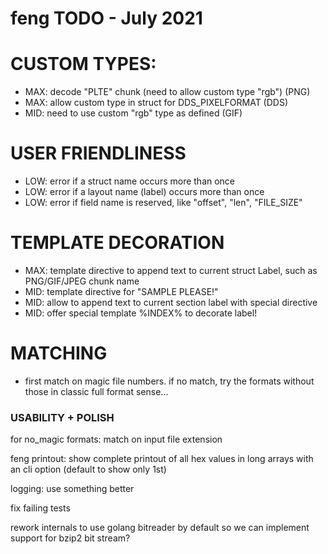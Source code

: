 # feng TODO - July 2021


# CUSTOM TYPES:
- MAX: decode "PLTE" chunk (need to allow custom type "rgb")  (PNG)
- MAX: allow custom type in struct for DDS_PIXELFORMAT (DDS)
- MID: need to use custom "rgb" type as defined (GIF)



# USER FRIENDLINESS
- LOW: error if a struct name occurs more than once
- LOW: error if a layout name (label) occurs more than once
- LOW: error if field name is reserved, like "offset", "len", "FILE_SIZE"


# TEMPLATE DECORATION
- MAX: template directive to append text to current struct Label, such as PNG/GIF/JPEG chunk name
- MID: template directive for "SAMPLE PLEASE!"
- MID: allow to append text to current section label with special directive
- MID: offer special template %INDEX% to decorate label!




# MATCHING

- first match on magic file numbers. if no match, try the formats without those in classic full format sense...





### USABILITY + POLISH

for no_magic formats: match on input file extension

feng printout: show complete printout of all hex values in long arrays with an cli option (default to show only 1st)

logging: use something better

fix failing tests

rework internals to use golang bitreader by default so we can implement support for bzip2 bit stream?

